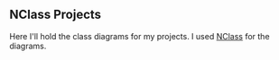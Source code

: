 ## NClass Projects
Here I'll hold the class diagrams for my projects. I used [NClass](http://nclass.sourceforge.net/downloads.html) for the diagrams.
